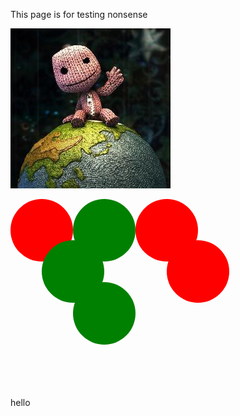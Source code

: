 This page is for testing nonsense

![](../img/hello_world.jpeg)

<svg width="350" height="300" viewBox="0 0 350 300"><circle cx="50" cy="50" r="50" color="red" fill="currentColor"></circle><circle cx="150" cy="50" r="50" color="green" fill="currentColor"></circle><circle cx="250" cy="50" r="50" color="red" fill="currentColor"></circle><circle cx="100" cy="116" r="50" color="green" fill="currentColor"></circle><circle cx="300" cy="116" r="50" color="red" fill="currentColor"></circle><circle cx="150" cy="183" r="50" color="green" fill="currentColor"></circle></svg>

<body>
    <div id="view"></div>
    <script src="main.js" type="text/javascript" charset="utf-8"></script>
    <script> 
      var app = Elm.Main.init({node : document.getElementById('view')});
    </script>
</body>

hello
